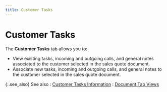 ```yaml
---
title: Customer Tasks
---
```


# <font color='black'>Customer Tasks</font>


The **Customer Tasks** tab allows you to:

- View existing tasks, incoming and outgoing calls, and general notes associated to the customer selected in the sales quote document.
- Associate new tasks, incoming and outgoing calls, and general notes to the customer selected in the sales quote document.



{:.see_also}
See also
: [Customer Tasks Information]({{site.sp_baseurl}}/sales-docs/docs-profile/contents/tab-details/tasks/customer_tasks_information_doc_view_details_sales_docs_content.html)
: [Document Tab Views]({{site.sp_baseurl}}/misc/document_view_details_sales_quote_step_by_step.html)
